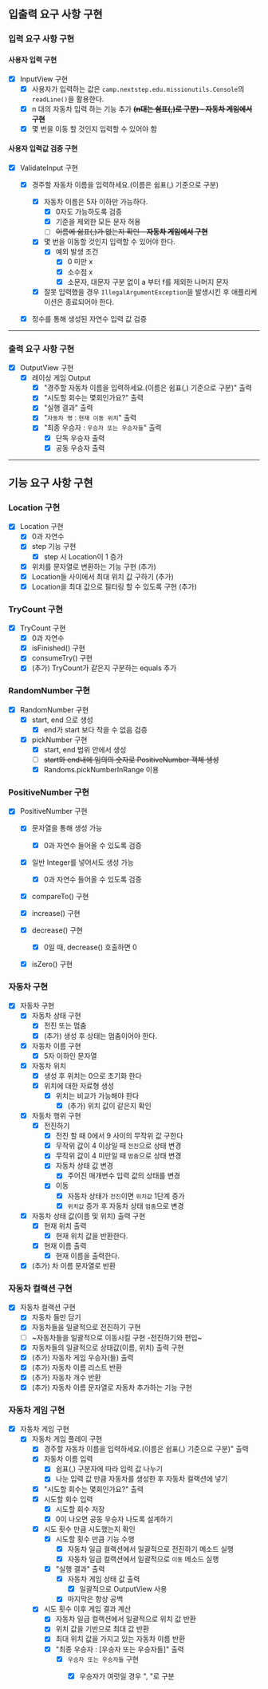 ## 입출력 요구 사항 구현

### 입력 요구 사항 구현

#### 사용자 입력 구현

- [x] InputView 구현
    - [x] 사용자가 입력하는 값은 `camp.nextstep.edu.missionutils.Console`의 `readLine()`을 활용한다.
    - [x] n 대의 자동차 입력 하는 기능 추가 ~~**(n대는 쉼표(,)로 구분) - 자동차 게임에서 구현**~~
    - [x] 몇 번을 이동 할 것인지 입력할 수 있어야 함

#### 사용자 입력값 검증 구현

- [x] ValidateInput 구현
    - [x] 경주할 자동차 이름을 입력하세요.(이름은 쉼표(,) 기준으로 구분)
        - [x] 자동차 이름은 5자 이하만 가능하다.
            - [x] 0자도 가능하도록 검증
            - [x] 기준을 제외한 모든 문자 허용
            - [ ] ~~이름에 쉼표(,)가 없는지 확인 - **자동차 게임에서 구현**~~
        - [x] 몇 번을 이동할 것인지 입력할 수 있어야 한다.
            - [x] 예외 발생 조건
                - [x] 0 미만 x
                - [x] 소수점 x
                - [x] 소문자, 대문자 구분 없이 a 부터 f를 제외한 나머지 문자
        - [x] 잘못 입력했을 경우 `IllegalArgumentException`을 발생시킨 후 애플리케이션은 종료되어야 한다.
    - [x] 정수를 통해 생성된 자연수 입력 값 검증


---

### 출력 요구 사항 구현

- [x] OutputView 구현
    - [x] 레이싱 게임 Output
        - [x] "경주할 자동차 이름을 입력하세요.(이름은 쉼표(,) 기준으로 구분)" 출력
        - [x] "시도할 회수는 몇회인가요?" 출력
        - [x] "실행 결과" 출력
        - [x] "`자동차 명` : `현재 이동 위치`" 출력
        - [x] "최종 우승자 : `우승자 또는 우승자들`" 출력
            - [x] 단독 우승자 출력
            - [x] 공동 우승자 출력

--- 

## 기능 요구 사항 구현

### Location 구현
- [x] Location 구현
    - [x] 0과 자연수
    - [x] step 기능 구현
        - [x] step 시 Location이 1 증가
    - [x] 위치를 문자열로 변환하는 기능 구현 (추가)
    - [x] Location들 사이에서 최대 위치 값 구하기 (추가)
    - [x] Location을 최대 값으로 필터링 할 수 있도록 구현 (추가)

### TryCount 구현
- [x] TryCount 구현
    - [x] 0과 자연수
    - [x] isFinished() 구현
    - [x] consumeTry() 구현
    - [x] (추가) TryCount가 같은지 구분하는 equals 추가

### RandomNumber 구현
- [x] RandomNumber 구현
    - [x] start, end 으로 생성
        - [x] end가 start 보다 작을 수 없음 검증
    - [x] pickNumber 구현
        - [x] start, end 범위 안에서 생성
        - [ ] ~~start와 end내에 임의의 숫자로 PositiveNumber 객체 생성~~
        - [x] Randoms.pickNumberInRange 이용

### PositiveNumber 구현
- [x] PositiveNumber 구현
    - [x] 문자열을 통해 생성 가능
        - [x] 0과 자연수 들어올 수 있도록 검증
    - [x] 일반 Integer를 넣어서도 생성 가능
        - [x] 0과 자연수 들어올 수 있도록 검증
    - [x] compareTo() 구현
    - [x] increase() 구현
    - [x] decrease() 구현
        - [x] 0일 때, decrease() 호출하면 0
    - [x] isZero() 구현


### 자동차 구현
- [x] 자동차 구현
    - [x] 자동차 상태 구현
        - [x] 전진 또는 멈춤
        - [x] (추가) 생성 후 상태는 멈춤이어야 한다.
    - [x] 자동차 이름 구현
        - [x] 5자 이하인 문자열
    - [x] 자동차 위치
        - [x] 생성 후 위치는 0으로 초기화 한다
        - [x] 위치에 대한 자료형 생성
            - [x] 위치는 비교가 가능해야 한다
                - [x] (추가) 위치 값이 같은지 확인
    - [x] 자동차 행위 구현 
        - [x] 전진하기
            - [x] 전진 할 때 0에서 9 사이의 무작위 값 구한다
            - [x] 무작위 값이 4 이상일 때 `전진`으로 상태 변경
            - [x] 무작위 값이 4 미만일 때 `멈춤`으로 상태 변경
            - [x] 자동차 상태 값 변경
                - [x] 주어진 매개변수 입력 값의 상태를 변경
            - [x] 이동
                - [x] 자동차 상태가 `전진`이면 `위치값` 1단계 증가
                - [x] `위치값` 증가 후 자동차 상태 `멈춤`으로 변경
    - [x] 자동차 상태 값(이름 및 위치) 출력 구현
        - [x] 현재 위치 출력
            - [x] 현재 위치 값을 반환한다.
        - [x] 현재 이름 출력
            - [x] 현재 이름을 출력한다.
    - [x] (추가) 차 이름 문자열로 반환

### 자동차 컬랙션 구현
- [x] 자동차 컬랙션 구현
    - [x] 자동차 들만 담기
    - [x] 자동차들을 일괄적으로 전진하기 구현
    - [ ] ~자동차들을 일괄적으로 이동시킬 구현 -전진하기와 편입~
    - [x] 자동차들의 일괄적으로 상태값(이름, 위치) 출력 구현
    - [x] (추가) 자동차 게임 우승자(들) 출력
    - [x] (추가) 자동차 이름 리스트 반환
    - [x] (추가) 자동차 개수 반환
    - [x] (추가) 자동차 이름 문자열로 자동차 추가하는 기능 구현

### 자동차 게임 구현
- [x] 자동차 게임 구현
    - [x] 자동차 게임 플레이 구현
        - [x] 경주할 자동차 이름을 입력하세요.(이름은 쉼표(,) 기준으로 구분)" 출력
        - [x] 자동차 이름 입력
            - [x] 쉼표(,) 구분자에 따라 입력 값 나누기
            - [x] 나눈 입력 값 만큼 자동차를 생성한 후 자동차 컬랙션에 넣기
        - [x] "시도할 회수는 몇회인가요?" 출력
        - [x] 시도할 회수 입력
            - [x] 시도할 회수 저장
            - [x] 0이 나오면 공동 우승자 나도록 설계하기
        - [x] 시도 횟수 만큼 시도했는지 확인
            - [x] 시도할 횟수 만큼 기능 수행
                - [x] 자동차 일급 컬랙션에서 일괄적으로 전진하기 메소드 실행
                - [x] 자동차 일급 컬랙션에서 일괄적으로 `이동` 메소드 실행
            - [x] "실행 결과" 출력
                - [x] 자동차 게임 상태 값 출력
                    - [x] 일괄적으로 OutputView 사용
                - [x] 마지막은 항상 공백
        
        - [x] 시도 횟수 이후 게임 결과 계산
            - [x] 자동차 일급 컬랙션에서 일괄적으로 위치 값 반환
            - [x] 위치 값을 기반으로 최대 값 반환
            - [x] 최대 위치 값을 가지고 있는 자동차 이름 반환
            - [x] "최종 우승자 : [우승자 또는 우승자들]" 출력
                - [x] `우승자 또는 우승자들` 구현
                    - [x] 우승자가 여럿일 경우 ", "로 구분



